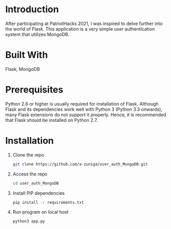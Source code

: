 # Introduction
After participating at PatriotHacks 2021, I was inspired to delve further into the world of Flask. This application is a very simple user authentication system that utilizes MongoDB. 

# Built With
Flask, MongoDB

# Prerequisites
Python 2.6 or higher is usually required for installation of Flask. Although Flask and its dependencies work well with Python 3 (Python 3.3 onwards), many Flask extensions do not support it properly. Hence, it is recommended that Flask should be installed on Python 2.7. 

# Installation
1. Clone the repo
   ```sh
   git clone https://github.com/a-zuniga/user_auth_MongoDB.git
   ```
2. Access the repo
   ```sh
   cd user_auth_MongoDB
   ```
3. Install PIP dependencies
   ```sh
   pip install -r requirements.txt
   ```
4. Run program on local host
   ```sh
   python3 app.py
   ```
